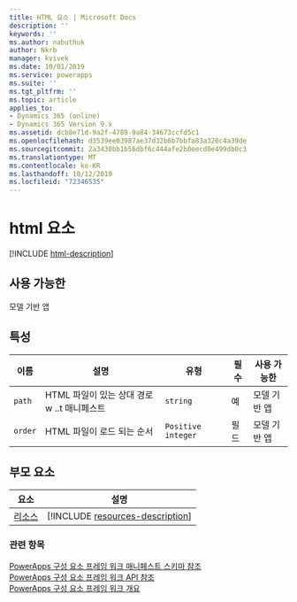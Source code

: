 ```yaml
---
title: HTML 요소 | Microsoft Docs
description: ''
keywords: ''
ms.author: nabuthuk
author: Nkrb
manager: kvivek
ms.date: 10/01/2019
ms.service: powerapps
ms.suite: ''
ms.tgt_pltfrm: ''
ms.topic: article
applies_to:
- Dynamics 365 (online)
- Dynamics 365 Version 9.x
ms.assetid: dcb8e71d-9a2f-4789-9a84-34673ccfd5c1
ms.openlocfilehash: d3539ee03987ae37d32b6b7bbfa83a326c4a39de
ms.sourcegitcommit: 2a3430bb1b56dbf6c444afe2b8eecd0e499db0c3
ms.translationtype: MT
ms.contentlocale: ko-KR
ms.lasthandoff: 10/12/2019
ms.locfileid: "72346535"
---
```

# <a name="html-element"></a>html 요소

[!INCLUDE [html-description](includes/html-description.md)]

## <a name="available-for"></a>사용 가능한

모델 기반 앱

## <a name="attributes"></a>특성

|이름|설명|유형|필수|사용 가능한|
|--|--|--|--|----------|
|`path`|HTML 파일이 있는 상대 경로 w ..t 매니페스트|`string`|예|모델 기반 앱|
|`order`|HTML 파일이 로드 되는 순서|`Positive integer`|필드|모델 기반 앱|

## <a name="parent-elements"></a>부모 요소

|요소|설명|
|--|--|
|[리소스](resources.md)|[!INCLUDE [resources-description](includes/resources-description.md)]|

### <a name="related-topics"></a>관련 항목

[PowerApps 구성 요소 프레임 워크 매니페스트 스키마 참조](index.md)<br/>
[PowerApps 구성 요소 프레임 워크 API 참조](../reference/index.md)<br/>
[PowerApps 구성 요소 프레임 워크 개요](../overview.md)